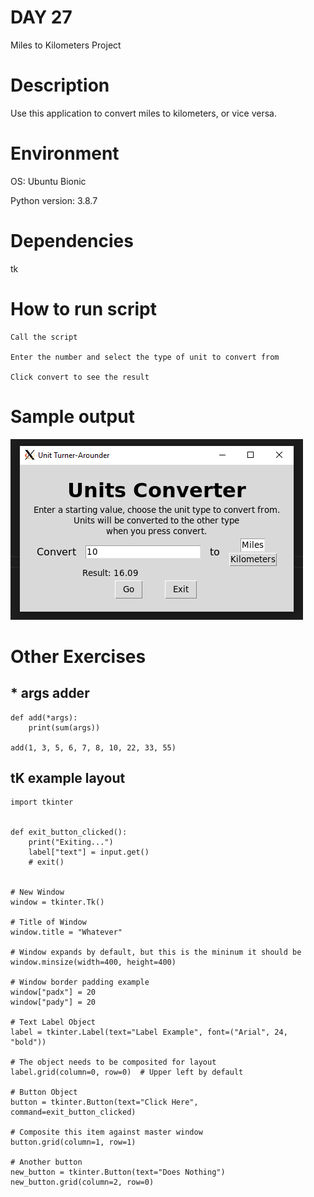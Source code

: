
# DAY 27

Miles to Kilometers Project

# Description

Use this application to convert miles to kilometers, or vice versa.

# Environment
OS: Ubuntu Bionic

Python version: 3.8.7

# Dependencies

tk

# How to run script
```
Call the script

Enter the number and select the type of unit to convert from

Click convert to see the result
```

# Sample output

![Sample of App](https://raw.githubusercontent.com/Its-All-About-the-Journey/100daysofcode/hypermanganate/source_code/hypermanganate/day027/app.png)

# Other Exercises

## * args adder

```
def add(*args):
    print(sum(args))

add(1, 3, 5, 6, 7, 8, 10, 22, 33, 55)
```

## tK example layout

```
import tkinter


def exit_button_clicked():
    print("Exiting...")
    label["text"] = input.get()
    # exit()


# New Window
window = tkinter.Tk()

# Title of Window
window.title = "Whatever"

# Window expands by default, but this is the mininum it should be
window.minsize(width=400, height=400)

# Window border padding example
window["padx"] = 20
window["pady"] = 20

# Text Label Object
label = tkinter.Label(text="Label Example", font=("Arial", 24, "bold"))

# The object needs to be composited for layout
label.grid(column=0, row=0)  # Upper left by default 

# Button Object
button = tkinter.Button(text="Click Here", command=exit_button_clicked)

# Composite this item against master window
button.grid(column=1, row=1)

# Another button
new_button = tkinter.Button(text="Does Nothing")
new_button.grid(column=2, row=0)
```